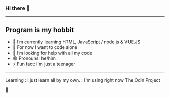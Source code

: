 ### Hi there 👋

---
## Program is my hobbit

- 🌱 I’m currently learning HTML, JavaScript / node.js & VUE.JS
- 👯 For now I want to code alone
- 🤔 I’m looking for help with all my code
- 😄 Pronouns: he/him
- ⚡ Fun fact: I'm just a teenager
---

Learning
:  I just learn all by my own.
:  I'm using right now The Odin Project

👋
